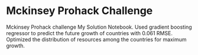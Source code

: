 # Mckinsey Prohack Challenge

Mckinsey Prohack challenge My Solution Notebook. 
Used gradient boosting regressor to predict the future growth of countries with 0.061 RMSE. Optimized the distribution of resources among the countries for maximum growth.